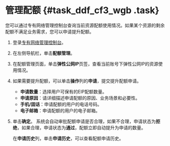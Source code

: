 # 管理配额 {#task_ddf_cf3_wgb .task}

您可以通过专有网络管理控制台查询当前资源配额使用情况。如果某个资源的剩余配额不满足业务需求，您可以申请提升配额。

1.  登录[专有网络管理控制台](https://vpcnext.console.aliyun.com)。
2.  在左侧导航栏，单击**配额管理**。
3.  在配额管理页面，单击**弹性公网IP**页签，查看当前账号下弹性公网IP的资源使用情况。
4.  如果需要提升配额，可以单击**操作**列的**申请**，提交提升配额申请。 

    -   **申请数量**：选择用户可保有的EIP配额数量。
    -   **申请原因**：请详细描述申请配额的原因、业务场景和必要性。
    -   **手机/固话**：申请配额的用户的电话号码。
    -   **电子邮箱**：申请配额的用户的电子邮箱。
5.  单击**确定**。 系统会自动审批配额申请是否合理，如果不合理，申请状态为**拒绝**，如果合理，申请状态为**通过**，配额立即自动提升为申请的数量。

    在**申请历史**列，单击**申请历史**，可以查看配额申请历史。


